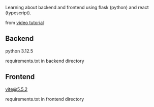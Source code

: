 Learning about backend and frontend using flask (python) and react (typescript).

from [video tutorial](https://youtu.be/tWHXaSC2T_s)

## Backend
python 3.12.5

requirements.txt in backend directory

## Frontend
vite@5.5.2

requirements.txt in frontend directory
